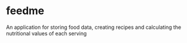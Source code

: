 # feedme
An application for storing food data, creating recipes and calculating the nutritional values of each serving
